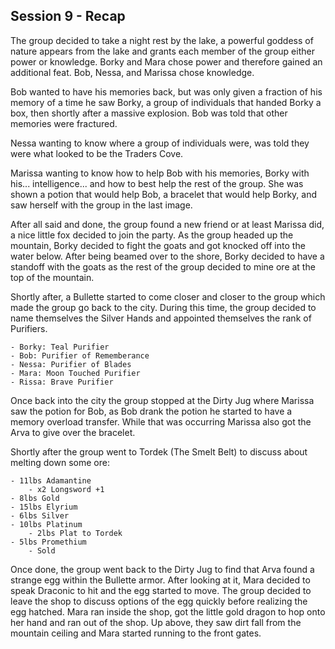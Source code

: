 ## Session 9 - Recap

The group decided to take a night rest by the lake, a powerful goddess of nature appears from the lake and grants each member of the group either power or knowledge. Borky and Mara chose power and therefore gained an additional feat. Bob, Nessa, and Marissa chose knowledge. 

Bob wanted to have his memories back, but was only given a fraction of his memory of a time he saw Borky, a group of individuals that handed Borky a box, then shortly after a massive explosion. Bob was told that other memories were fractured.

Nessa wanting to know where a group of individuals were, was told they were what looked to be the Traders Cove.

Marissa wanting to know how to help Bob with his memories, Borky with his... intelligence... and how to best help the rest of the group. She was shown a potion that would help Bob, a bracelet that would help Borky, and saw herself with the group in the last image.

After all said and done, the group found a new friend or at least Marissa did, a nice little fox decided to join the party. As the group headed up the mountain, Borky decided to fight the goats and got knocked off into the water below. After being beamed over to the shore, Borky decided to have a standoff with the goats as the rest of the group decided to mine ore at the top of the mountain.

Shortly after, a Bullette started to come closer and closer to the group which made the group go back to the city. During this time, the group decided to name themselves the Silver Hands and appointed themselves the rank of Purifiers.

    - Borky: Teal Purifier
    - Bob: Purifier of Rememberance 
    - Nessa: Purifier of Blades
    - Mara: Moon Touched Purifier
    - Rissa: Brave Purifier

Once back into the city the group stopped at the Dirty Jug where Marissa saw the potion for Bob, as Bob drank the potion he started to have a memory overload transfer. While that was occurring Marissa also got the Arva to give over the bracelet. 

Shortly after the group went to Tordek (The Smelt Belt) to discuss about melting down some ore:

    - 11lbs Adamantine
        - x2 Longsword +1
    - 8lbs Gold
    - 15lbs Elyrium
    - 6lbs Silver
    - 10lbs Platinum
        - 2lbs Plat to Tordek
    - 5lbs Promethium
        - Sold

Once done, the group went back to the Dirty Jug to find that Arva found a strange egg within the Bullette armor. After looking at it, Mara decided to speak Draconic to hit and the egg started to move. The group decided to leave the shop to discuss options of the egg quickly before realizing the egg hatched. Mara ran inside the shop, got the little gold dragon to hop onto her hand and ran out of the shop. Up above, they saw dirt fall from the mountain ceiling and Mara started running to the front gates. 